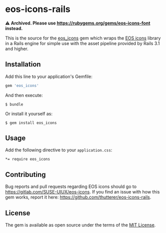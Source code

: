 # eos-icons-rails

⚠️ **Archived. Please use https://rubygems.org/gems/eos-icons-font instead.**

This is the source for the [eos_icons](https://rubygems.org/gems/eos_icons) gem which wraps the [EOS icons](https://gitlab.com/SUSE-UIUX/eos-icons) library in a Rails engine for simple use with the asset pipeline provided by Rails 3.1 and higher.

## Installation

Add this line to your application's Gemfile:

```ruby
gem 'eos_icons'
```

And then execute:

    $ bundle

Or install it yourself as:

    $ gem install eos_icons

## Usage

Add the following directive to your `application.css`:

```
*= require eos_icons
```

## Contributing

Bug reports and pull requests regarding EOS icons should go to https://gitlab.com/SUSE-UIUX/eos-icons.
If you find an issue with how this gem works, report it here: https://github.com/thutterer/eos-icons-rails.


## License

The gem is available as open source under the terms of the [MIT License](http://opensource.org/licenses/MIT).
